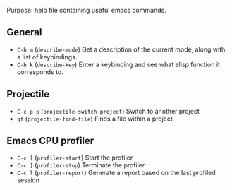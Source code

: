 Purpose: help file containing useful emacs commands.

## General
* `C-h m` (`describe-mode`) Get a description of the current mode, along with a list of keybindings.
* `C-h k` (`describe-key`) Enter a keybinding and see what elisp function it corresponds to.

## Projectile

* `C-c p p` (`projectile-switch-project`) Switch to another project
* `qf` (`projectile-find-file`) Finds a file within a project

## Emacs CPU profiler
* `C-c [` (`profiler-start`) Start the profiler
* `C-c ]` (`profiler-stop`) Terminate the profiler
* `C-c l` (`profiler-report`) Generate a report based on the last profiled session
